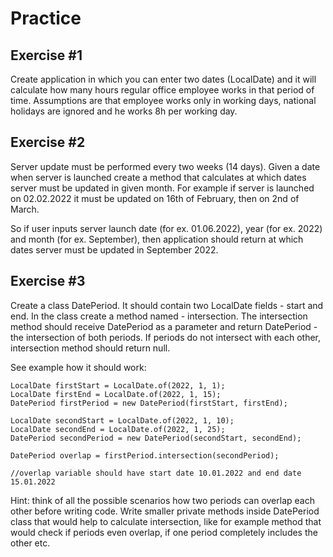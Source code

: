 # Practice

## Exercise #1
Create application in which you can enter two dates (LocalDate) and it will calculate how many hours regular office 
employee works in that period of time. Assumptions are that employee works only in working days, national holidays are 
ignored and he works 8h per working day.

## Exercise #2
Server update must be performed every two weeks (14 days). 
Given a date when server is launched create a method that calculates at which dates server must be updated in given month.
For example if server is launched on 02.02.2022 it must be updated on 16th of February, then on 2nd of March.

So if user inputs server launch date (for ex. 01.06.2022), year (for ex. 2022) and month (for ex. September), then 
application should return at which dates server must be updated in September 2022.

## Exercise #3

Create a class DatePeriod. It should contain two LocalDate fields - start and end.
In the class create a method named - intersection. The intersection method should receive DatePeriod as a parameter and return DatePeriod - the intersection of both periods. If periods do not intersect with each other, intersection method should return null.

See example how it should work:

```
LocalDate firstStart = LocalDate.of(2022, 1, 1);
LocalDate firstEnd = LocalDate.of(2022, 1, 15);
DatePeriod firstPeriod = new DatePeriod(firstStart, firstEnd);

LocalDate secondStart = LocalDate.of(2022, 1, 10);
LocalDate secondEnd = LocalDate.of(2022, 1, 25);
DatePeriod secondPeriod = new DatePeriod(secondStart, secondEnd);

DatePeriod overlap = firstPeriod.intersection(secondPeriod);

//overlap variable should have start date 10.01.2022 and end date 15.01.2022
```

Hint: think of all the possible scenarios how two periods can overlap each other before writing code. Write smaller private methods inside DatePeriod class that would help to calculate intersection, like for example method that would check if periods even overlap, if one period completely includes the other etc.

